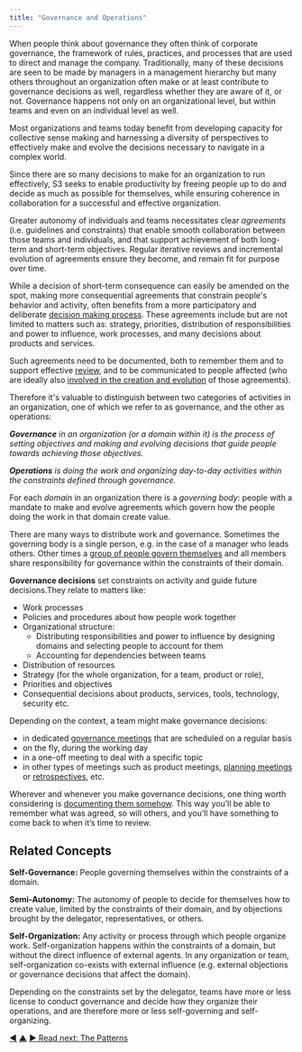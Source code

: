 ```yaml
---
title: "Governance and Operations"
---
```



When people think about governance they often think of corporate governance, the framework of rules, practices, and processes that are used to direct and manage the company. Traditionally, many of these decisions are seen to be made by managers in a management hierarchy but many others throughout an organization often make or at least contribute to governance decisions as well, regardless whether they are aware of it, or not. Governance happens not only on an organizational level, but within teams and even on an individual level as well.

Most organizations and teams today benefit from developing capacity for collective sense making and harnessing a diversity of perspectives to effectively make and evolve the decisions necessary to navigate in a complex world.

Since there are so many decisions to make for an organization to run effectively, S3 seeks to enable productivity by freeing people up to do and decide as much as possible for themselves, while ensuring coherence in collaboration for a successful and effective organization.

Greater autonomy of individuals and teams necessitates clear <dfn data-info="Agreement: An agreed upon guideline, process, protocol or policy designed to guide the flow of value.">agreements</dfn> (i.e. guidelines and constraints) that enable smooth collaboration between those teams and individuals, and that support achievement of both long-term and short-term objectives. Regular iterative reviews and incremental evolution of agreements ensure they become, and remain fit for purpose over time. 

While a decision of short-term consequence can easily be amended on the spot, making more consequential agreements that constrain people's behavior and activity, often benefits from a more participatory and deliberate [decision making process](consent-decision-making.html). These agreements include but are not limited to matters such as: strategy, priorities, distribution of responsibilities and power to influence, work processes, and many decisions about products and services. 

Such agreements need to be documented, both to remember them and to support effective [review](evaluate-and-evolve-agreements.html), and to be communicated to people affected (who are ideally also [involved in the creation and evolution](involve-those-affected.html) of those agreements).

Therefore it's valuable to distinguish between two categories of activities in an organization, one of which we refer to as governance, and the other as operations:

_**Governance** in an organization (or a domain within it) is the process of setting objectives and making and evolving decisions that guide people towards achieving those objectives._

_**Operations** is doing the work and organizing day-to-day activities within the constraints defined through governance._

For each <dfn data-info="Domain: A distinct area of influence, activity and decision making within an organization.">domain</dfn> in an organization there is a _governing body_: people with a mandate to make and evolve agreements which govern how the people doing the work in that domain create value.

There are many ways to distribute work and governance. Sometimes the governing body is a single person, e.g. in the case of a manager who leads others. Other times a [group of people govern themselves](circle.html) and all members share responsibility for governance within the constraints of their domain. 
 
**Governance decisions** set constraints on activity and guide future decisions.They relate to matters like:

-   Work processes
-   Policies and procedures about how people work together
-   Organizational structure:
    -   Distributing responsibilities and power to influence by designing domains and selecting people to account for them
    -   Accounting for dependencies between teams
-   Distribution of resources
-   Strategy (for the whole organization, for a team, product or role), 
-   Priorities and objectives
-   Consequential decisions about products, services, tools, technology, security etc.

Depending on the context, a team might make governance decisions: 

-   in dedicated [governance meetings](governance-meeting.html) that are scheduled on a regular basis
-   on the fly, during the working day
-   in a one-off meeting to deal with a specific topic
-   in other types of meetings such as product meetings, [planning meetings](planning-and-review-meetings.html) or [retrospectives](retrospective.html), etc.

Wherever and whenever you make governance decisions, one thing worth considering is [documenting them somehow](record-agreements.html). This way you’ll be able to remember what was agreed, so will others, and you’ll have something to come back to when it’s time to review.


## Related Concepts

**Self-Governance:** People governing themselves within the constraints of a domain.

**Semi-Autonomy:** The autonomy of people to decide for themselves how to create value, limited by the constraints of their domain, and by objections brought by the delegator, representatives, or others.

**Self-Organization:** Any activity or process through which people organize work. Self-organization happens within the constraints of a domain, but without the direct influence of  external agents. In any organization or team, self-organization co-exists with external influence (e.g. external objections or governance decisions that affect the domain).

Depending on the constraints set by the delegator, teams have more or less license to conduct governance and decide how they organize their operations, and are therefore more or less self-governing and self-organizing.


<div class="bottom-nav">
<a href="agreement.html" title="Back to: Agreements">◀</a> <a href="making-sense-of-organizations.html" title="Up: Key Concepts for Making Sense of Organizations">▲</a> <a href="patterns.html" title="Read next: The Patterns">▶ Read next: The Patterns</a>
</div>


<script type="text/javascript">
Mousetrap.bind('g n', function() {
    window.location.href = 'patterns.html';
    return false;
});
</script>

